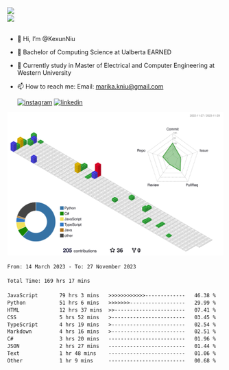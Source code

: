 <a href="https://github.com/anuraghazra/github-readme-stats">
  <img align="center" src="https://github-readme-stats.vercel.app/api?username=KexunNiu&show_icons=true" />
</a>
</br>
<a href="https://github.com/anuraghazra/github-readme-stats">
  <img align="center" src="https://github-readme-stats.vercel.app/api/top-langs/?username=KexunNiu" />
</a>

</br>
</br>

- 👋 Hi, I’m @KexunNiu
- 👀 Bachelor of Computing Science at Ualberta EARNED
- 🌱 Currently study in Master of Electrical and Computer Engineering at Western University
- 📫 How to reach me: Email: marika.kniu@gmail.com
  
  [![instagram](https://github.com/shikhar1020jais1/Git-Social/blob/master/Icons/Instagram1.png (Instagram))][1] [![linkedin](https://github.com/shikhar1020jais1/Git-Social/blob/master/Icons/LinkedIn1.png (LinkedIn))][2]

<!-- To Link your profile to the media buttons -->

[1]: https://www.instagram.com/barryn719_
[2]: https://www.linkedin.com/in/kexun-niu



![](./profile-3d-contrib/profile-gitblock.svg)

<!--START_SECTION:waka-->

```txt
From: 14 March 2023 - To: 27 November 2023

Total Time: 169 hrs 17 mins

JavaScript       79 hrs 3 mins   >>>>>>>>>>>>-------------   46.38 %
Python           51 hrs 6 mins   >>>>>>>------------------   29.99 %
HTML             12 hrs 37 mins  >>-----------------------   07.41 %
CSS              5 hrs 52 mins   >------------------------   03.45 %
TypeScript       4 hrs 19 mins   >------------------------   02.54 %
Markdown         4 hrs 16 mins   >------------------------   02.51 %
C#               3 hrs 20 mins   -------------------------   01.96 %
JSON             2 hrs 27 mins   -------------------------   01.44 %
Text             1 hr 48 mins    -------------------------   01.06 %
Other            1 hr 9 mins     -------------------------   00.68 %
```

<!--END_SECTION:waka-->

